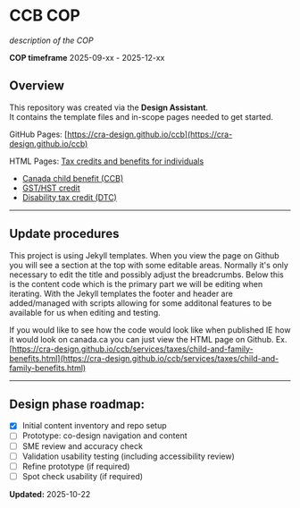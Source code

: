 # CCB COP

*description of the COP*

**COP timeframe** 2025-09-xx - 2025-12-xx

## Overview

This repository was created via the **Design Assistant**.  
It contains the template files and in-scope pages needed to get started.

GitHub Pages: [https://cra-design.github.io/ccb](https://cra-design.github.io/ccb)

HTML Pages: [Tax credits and benefits for individuals](https://cra-design.github.io/ccb/services/taxes/child-and-family-benefits.html)

- [Canada child benefit (CCB)](https://cra-design.github.io/ccb/revenue-agency/services/child-family-benefits/canada-child-benefit-overview.html)
- [GST/HST credit](https://cra-design.github.io/ccb/revenue-agency/services/child-family-benefits/gst-hst-credit.html)
- [Disability tax credit (DTC)](https://cra-design.github.io/ccb/revenue-agency/services/tax/individuals/segments/tax-credits-deductions-persons-disabilities/disability-tax-credit.html)

---
## Update procedures

This project is using Jekyll templates. When you view the page on Github you will see a section at the top with some editable areas. Normally it's only necessary to edit the title and possibly adjust the breadcrumbs. Below this is the content code which is the primary part we will be editing when iterating. With the Jekyll templates the footer and header are added/managed with scripts allowing for some additonal features to be available for us when editing and testing.

If you would like to see how the code would look like when published IE how it would look on canada.ca you can just view the HTML page on Github.
Ex. [https://cra-design.github.io/ccb/services/taxes/child-and-family-benefits.html](https://cra-design.github.io/ccb/services/taxes/child-and-family-benefits.html)

---
## Design phase roadmap:

- [x] Initial content inventory and repo setup
- [ ] Prototype: co-design navigation and content
- [ ] SME review and accuracy check
- [ ] Validation usability testing (including accessibility review)
- [ ] Refine prototype (if required)
- [ ] Spot check usability (if required)

**Updated:**  2025-10-22
